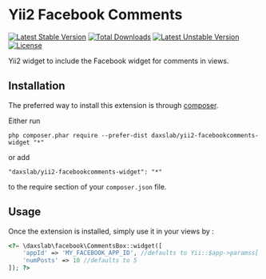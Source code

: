 Yii2 Facebook Comments
======================

[![Latest Stable Version](https://poser.pugx.org/daxslab/yii2-facebookcomments-widget/v/stable.svg)](https://packagist.org/packages/daxslab/yii2-facebookcomments-widget)
[![Total Downloads](https://poser.pugx.org/daxslab/yii2-facebookcomments-widget/downloads)](https://packagist.org/packages/daxslab/yii2-facebookcomments-widget)
[![Latest Unstable Version](https://poser.pugx.org/daxslab/yii2-facebookcomments-widget/v/unstable.svg)](https://packagist.org/packages/daxslab/yii2-facebookcomments-widget)
[![License](https://poser.pugx.org/daxslab/yii2-facebookcomments-widget/license.svg)](https://packagist.org/packages/daxslab/yii2-facebookcomments-widget)

Yii2 widget to include the Facebook widget for comments in views.

Installation
------------

The preferred way to install this extension is through [composer](http://getcomposer.org/download/).

Either run

```
php composer.phar require --prefer-dist daxslab/yii2-facebookcomments-widget "*"
```

or add

```
"daxslab/yii2-facebookcomments-widget": "*"
```

to the require section of your `composer.json` file.


Usage
-----

Once the extension is installed, simply use it in your views by  :

```php
<?= \daxslab\facebook\CommentsBox::widget([
    'appId' => 'MY_FACEBOOK_APP_ID', //defaults to Yii::$app->paramss['facebook_app_id']
    'numPosts' => 10 //defaults to 5
]); ?>
```